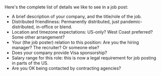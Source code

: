Here's the complete list of details we like to see in a job post: 

* A brief description of your company, and the title/role of the job.
* Distributed friendliness: Permanently distributed, just pandemic-distributed, in-office or blend.
* Location and timezone expectations: US-only? West Coast preferred? Some other arrangement?
* Your (the job poster) relation to this position: Are you the hiring manager? The recruiter? Or someone else?
* Does your company provide Visa sponsorship?
* Salary range for this role: this is now a legal requirement for job posting in parts of the US.
* Are you OK being contacted by contracting agencies? 
